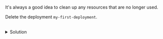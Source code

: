 It's always a good idea to clean up any resources that are no longer used.

Delete the deployment `my-first-deployment`.


<br>
<details><summary>Solution</summary>
<br>

```plain
k delete deployment my-first-deployment
```{{exec}}

</details>
